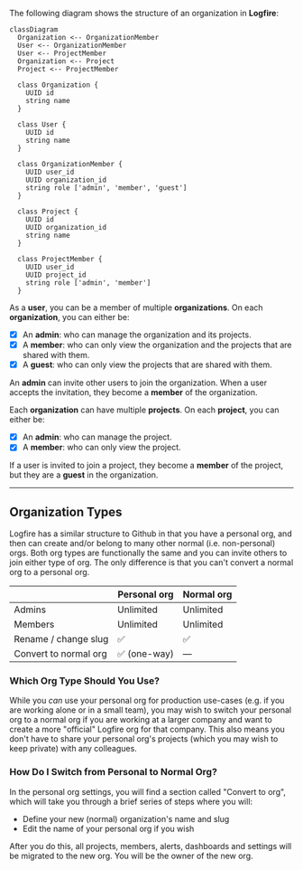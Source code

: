 The following diagram shows the structure of an organization in **Logfire**:

```mermaid
classDiagram
  Organization <-- OrganizationMember
  User <-- OrganizationMember
  User <-- ProjectMember
  Organization <-- Project
  Project <-- ProjectMember

  class Organization {
    UUID id
    string name
  }

  class User {
    UUID id
    string name
  }

  class OrganizationMember {
    UUID user_id
    UUID organization_id
    string role ['admin', 'member', 'guest']
  }

  class Project {
    UUID id
    UUID organization_id
    string name
  }

  class ProjectMember {
    UUID user_id
    UUID project_id
    string role ['admin', 'member']
  }
```

As a **user**, you can be a member of multiple **organizations**. On each **organization**, you can either be:

- [X] An **admin**: who can manage the organization and its projects.
- [X] A **member**: who can only view the organization and the projects that are shared with them.
- [X] A **guest**: who can only view the projects that are shared with them.

An **admin** can invite other users to join the organization.
When a user accepts the invitation, they become a **member** of the organization.

Each **organization** can have multiple **projects**. On each **project**, you can either be:

- [X] An **admin**: who can manage the project.
- [X] A **member**: who can only view the project.

If a user is invited to join a project, they become a **member** of the project, but they are a **guest** in the organization.

---

## Organization Types

Logfire has a similar structure to Github in that you have a personal org, and then can create
and/or belong to many other normal (i.e. non-personal) orgs. Both org types are functionally the same and you
can invite others to join either type of org. The only difference is that you can't convert a normal
org to a personal org.


|                       | Personal org                      | Normal org |
|-----------------------|-----------------------------------|---|
| Admins                | Unlimited                         | Unlimited |
| Members               | Unlimited                         | Unlimited |
| Rename / change slug  | ✅                                 | ✅ |
| Convert to normal org | ✅ (one-way)                       | — |

### Which Org Type Should You Use?
While you *can* use your personal org for production use-cases (e.g. if you
are working alone or in a small team), you may wish to switch your personal org to a normal org if you are working
at a larger company and want to create a more "official" Logfire org for that company. This also means you don't have
to share your personal org's projects (which you may wish to keep private) with any colleagues.

### How Do I Switch from Personal to Normal Org?
In the personal org settings, you will find a section called "Convert to org", which will take you through a brief series of
steps where you will:

- Define your new (normal) organization's name and slug
- Edit the name of your personal org if you wish

After you do this, all projects, members, alerts, dashboards and settings will be migrated to the new org. You will
be the owner of the new org.
